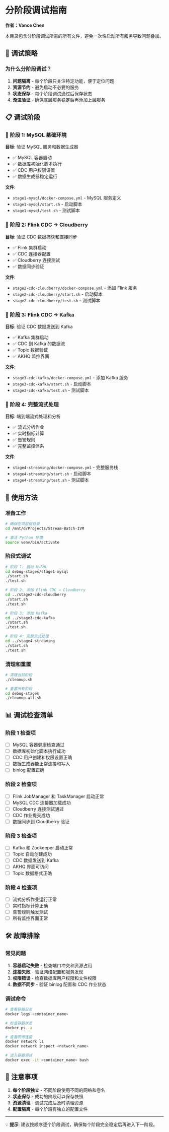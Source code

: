 # 分阶段调试指南

**作者：Vance Chen**

本目录包含分阶段调试所需的所有文件，避免一次性启动所有服务导致问题叠加。

## 🎯 调试策略

### 为什么分阶段调试？
1. **问题隔离** - 每个阶段只关注特定功能，便于定位问题
2. **资源节约** - 避免启动不必要的服务
3. **状态保存** - 每个阶段调试通过后保存状态
4. **渐进验证** - 确保底层服务稳定后再添加上层服务

## 📋 调试阶段

### 🔧 阶段 1: MySQL 基础环境
**目标**: 验证 MySQL 服务和数据生成器
- ✅ MySQL 容器启动
- ✅ 数据库初始化脚本执行
- ✅ CDC 用户权限设置
- ✅ 数据生成器稳定运行

**文件**:
- `stage1-mysql/docker-compose.yml` - MySQL 服务定义
- `stage1-mysql/start.sh` - 启动脚本
- `stage1-mysql/test.sh` - 测试脚本

### 🔄 阶段 2: Flink CDC → Cloudberry
**目标**: 验证 CDC 数据捕获和直接同步
- ✅ Flink 集群启动
- ✅ CDC 连接器配置
- ✅ Cloudberry 连接测试
- ✅ 数据同步验证

**文件**:
- `stage2-cdc-cloudberry/docker-compose.yml` - 添加 Flink 服务
- `stage2-cdc-cloudberry/start.sh` - 启动脚本
- `stage2-cdc-cloudberry/test.sh` - 测试脚本

### 📨 阶段 3: Flink CDC → Kafka
**目标**: 验证 CDC 数据发送到 Kafka
- ✅ Kafka 集群启动  
- ✅ CDC 到 Kafka 的数据流
- ✅ Topic 数据验证
- ✅ AKHQ 监控界面

**文件**:
- `stage3-cdc-kafka/docker-compose.yml` - 添加 Kafka 服务
- `stage3-cdc-kafka/start.sh` - 启动脚本
- `stage3-cdc-kafka/test.sh` - 测试脚本

### 🌊 阶段 4: 完整流式处理
**目标**: 端到端流式处理和分析
- ✅ 流式分析作业
- ✅ 实时指标计算
- ✅ 告警规则
- ✅ 完整监控体系

**文件**:
- `stage4-streaming/docker-compose.yml` - 完整服务栈
- `stage4-streaming/start.sh` - 启动脚本
- `stage4-streaming/test.sh` - 测试脚本

## 🚀 使用方法

### 准备工作
```bash
# 确保在项目根目录
cd /mnt/d/Projects/Stream-Batch-IVM

# 激活 Python 环境
source venv/bin/activate
```

### 阶段式调试
```bash
# 阶段 1: 启动 MySQL
cd debug-stages/stage1-mysql
./start.sh
./test.sh

# 阶段 2: 添加 Flink CDC → Cloudberry
cd ../stage2-cdc-cloudberry  
./start.sh
./test.sh

# 阶段 3: 添加 Kafka
cd ../stage3-cdc-kafka
./start.sh
./test.sh

# 阶段 4: 完整流式处理
cd ../stage4-streaming
./start.sh
./test.sh
```

### 清理和重置
```bash
# 清理当前阶段
./cleanup.sh

# 重置所有阶段
cd debug-stages
./cleanup-all.sh
```

## 📊 调试检查清单

### 阶段 1 检查项
- [ ] MySQL 容器健康检查通过
- [ ] 数据库初始化脚本执行成功
- [ ] CDC 用户创建和权限设置正确
- [ ] 数据生成器能正常连接和写入
- [ ] binlog 配置正确

### 阶段 2 检查项
- [ ] Flink JobManager 和 TaskManager 启动正常
- [ ] MySQL CDC 连接器加载成功
- [ ] Cloudberry 连接测试通过
- [ ] CDC 作业提交成功
- [ ] 数据同步到 Cloudberry 验证

### 阶段 3 检查项
- [ ] Kafka 和 Zookeeper 启动正常
- [ ] Topic 自动创建成功
- [ ] CDC 数据发送到 Kafka
- [ ] AKHQ 界面可访问
- [ ] Topic 数据格式正确

### 阶段 4 检查项
- [ ] 流式分析作业运行正常
- [ ] 实时指标计算正确
- [ ] 告警规则触发测试
- [ ] 所有监控界面正常

## 🛠️ 故障排除

### 常见问题
1. **容器启动失败** - 检查端口冲突和资源占用
2. **连接失败** - 验证网络配置和服务发现
3. **权限错误** - 检查数据库用户权限和文件权限
4. **数据不同步** - 验证 binlog 配置和 CDC 作业状态

### 调试命令
```bash
# 查看容器日志
docker logs <container_name>

# 检查容器状态
docker ps -a

# 查看网络连接
docker network ls
docker network inspect <network_name>

# 进入容器调试
docker exec -it <container_name> bash
```

## 📝 注意事项

1. **每个阶段独立** - 不同阶段使用不同的网络和卷名
2. **状态保存** - 成功的阶段可以保存快照
3. **资源清理** - 调试完成后及时清理资源
4. **配置隔离** - 每个阶段有独立的配置文件

---

💡 **提示**: 建议按顺序逐个阶段调试，确保每个阶段完全稳定后再进入下一阶段。 